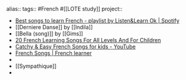 alias::
tags:: #French #[[LOTE study]]
project::

- [Best songs to learn French - playlist by Listen&Learn Ok | Spotify](https://open.spotify.com/playlist/1NDzzdtNXWDFpga2act3KB)
- [[Derniere Danse]] by [[Indila]]
- [[Bella (song)]] by [[Gims]]
- [20 French Learning Songs For All Levels And For Children](https://global-exam.com/blog/en/general-french-20-french-learning-songs-for-all-levels-and-for-children/)
- [Catchy & Easy French Songs for kids - YouTube](https://www.youtube.com/playlist?list=PL3775B9A05B55B07E)
- [French Songs | French learner](https://www.frenchlearner.com/songs/)
-
- [[Sympathique]]
-